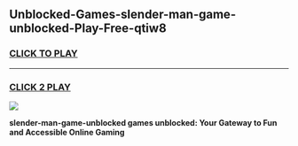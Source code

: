 
## Unblocked-Games-slender-man-game-unblocked-Play-Free-qtiw8
<h3>
<a href="https://premium76.site?title=slender-man-game-unblocked&ref=19M">CLICK TO PLAY</a></h3>
<hr>

<h3>
<a href="https://premium76.site?title=slender-man-game-unblocked&ref=19M">CLICK 2 PLAY</a>
  
</h3>

<a href="https://premium76.site?title=slender-man-game-unblocked&ref=19M"><img src="https://clearcache.store/games.png"></a>


**slender-man-game-unblocked games unblocked: Your Gateway to Fun and Accessible Online Gaming**
